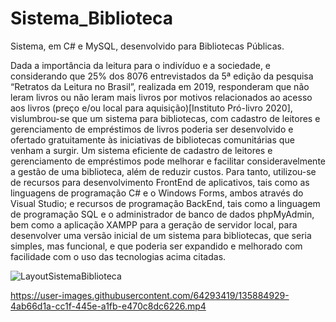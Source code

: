 # Sistema_Biblioteca
Sistema, em C# e MySQL, desenvolvido para Bibliotecas Públicas. 

Dada a importância da leitura para o indivíduo e a sociedade, e considerando que  25% dos 8076 entrevistados da 5ª edição da pesquisa “Retratos da Leitura no Brasil”, realizada em 2019, responderam que não leram livros ou não leram mais livros por motivos relacionados ao acesso aos livros (preço e/ou local para aquisição)[Instituto Pró-livro 2020],  vislumbrou-se que um sistema para bibliotecas, com cadastro de leitores e  gerenciamento de empréstimos de livros poderia ser desenvolvido e ofertado gratuitamente às iniciativas de bibliotecas comunitárias que venham a surgir. Um sistema eficiente de cadastro de leitores e gerenciamento de empréstimos pode melhorar e facilitar consideravelmente a gestão de uma biblioteca, além de reduzir custos. 
	Para tanto, utilizou-se de recursos para desenvolvimento FrontEnd de aplicativos, tais como as linguagens de programação C# e o Windows Forms, ambos através do Visual Studio; e recursos de programação BackEnd, tais como a linguagem de programação SQL e o administrador de banco de dados phpMyAdmin, bem como a aplicação XAMPP para a geração de servidor local, para desenvolver uma versão inicial de um sistema para bibliotecas, que seria simples, mas funcional, e que poderia ser expandido e melhorado com facilidade com o uso das tecnologias acima citadas. 


![LayoutSistemaBiblioteca](https://user-images.githubusercontent.com/64293419/135774450-7ef1a29f-b9a3-41fa-8cac-aa9bfd4afab6.png)


https://user-images.githubusercontent.com/64293419/135884929-4ab66d1a-cc1f-445e-a1fb-e470c8dc6226.mp4
